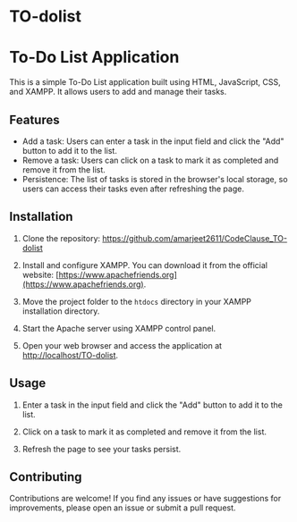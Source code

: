 # TO-dolist
# To-Do List Application

This is a simple To-Do List application built using HTML, JavaScript, CSS, and XAMPP. It allows users to add and manage their tasks.

## Features

- Add a task: Users can enter a task in the input field and click the "Add" button to add it to the list.
- Remove a task: Users can click on a task to mark it as completed and remove it from the list.
- Persistence: The list of tasks is stored in the browser's local storage, so users can access their tasks even after refreshing the page.

## Installation

1. Clone the repository: https://github.com/amarjeet2611/CodeClause_TO-dolist

2. Install and configure XAMPP. You can download it from the official website: [https://www.apachefriends.org](https://www.apachefriends.org).

3. Move the project folder to the `htdocs` directory in your XAMPP installation directory.

4. Start the Apache server using XAMPP control panel.

5. Open your web browser and access the application at [http://localhost/TO-dolist](http://localhost/To-dolist).

## Usage

1. Enter a task in the input field and click the "Add" button to add it to the list.

2. Click on a task to mark it as completed and remove it from the list.

3. Refresh the page to see your tasks persist.

## Contributing

Contributions are welcome! If you find any issues or have suggestions for improvements, please open an issue or submit a pull request.


